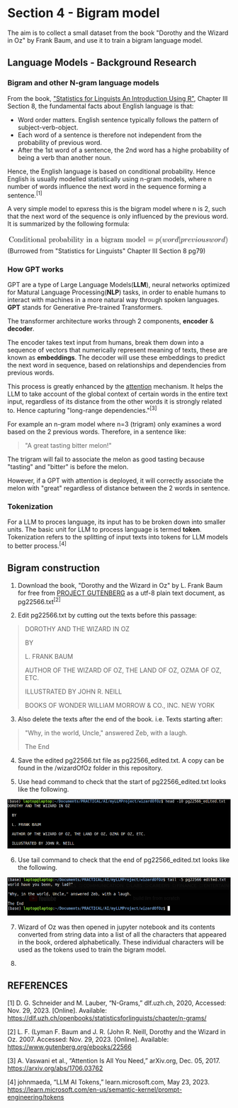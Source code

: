 # Section 4 - Bigram model
The aim is to collect a small dataset from the book "Dorothy and the Wizard in Oz" by Frank Baum, and use it to train a bigram language model.

## Language Models - Background Research

### Bigram and other N-gram language models
From the book, ["Statistics for Linguists An Introduction Using R"](https://dlf.uzh.ch/openbooks/statisticsforlinguists/chapter/n-grams/), Chapter III Section 8, the fundamental facts about English language is that:

* Word order matters. English sentence typically follows the pattern of subject-verb-object.
* Each word of a sentence is therefore not independent from the probability of previous word.
* After the 1st word of a sentence, the 2nd word has a highe probability of being a verb than another noun.

Hence, the English language is based on conditional probability. Hence English is usually modelled statistically using n-gram models, where n number of words influence the next word in the sequence forming a sentence.<sup>[1]</sup>

A very simple model to epxress this is the bigram model where n is 2, such that the next word of the sequence is only
influenced by the previous word. It is summarized by the following formula:

![Alt text](../img/screenshot_bigram_model.png)
(Burrowed from "Statistics for Linguists" Chapter III Section 8 pg79)

### How GPT works
GPT are a type of Large Language Models(**LLM**), neural networks optimized for Matural Language Processing(**NLP**) tasks, in order to enable humans to interact with machines in a more natural way through spoken languages. **GPT** stands for Generative Pre-trained Transformers.

The transformer architecture works through 2 components, **encoder** & **decoder**. 

The encoder takes text input from humans, break them down into a sequence of vectors that numerically represent meaning of texts, these are known as **embeddings**. The decoder will use these embeddings to predict the next word in sequence, based on relationships and dependencies from previous words.

This process is greatly enhanced by the [attention](https://arxiv.org/abs/1706.03762) mechanism. It helps the LLM to take account of the global context of certain words in the entire text input, regardless of its distance from the other words it is strongly related to. Hence capturing "long-range dependencies."<sup>[3]</sup>

For example an n-gram model where n=3 (trigram) only examines a word based on the 2 previous words. Therefore, in a sentence like:

> "A great tasting bitter melon!"

The trigram will fail to associate the melon as good tasting because "tasting" and "bitter" is before the melon.

However, if a GPT with attention is deployed, it will correctly associate the melon with "great" regardless of distance between the 2 words in sentence.

### Tokenization
For a LLM to proces language, its input has to be broken down into smaller units.
The basic unit for LLM to process language is termed **token**.
Tokenization refers to the splitting of input texts into tokens for LLM models to better process.<sup>[4]</sup>


## Bigram construction
1) Download the book, "Dorothy and the Wizard in Oz" by L. Frank Baum for free from [PROJECT GUTENBERG](https://www.gutenberg.org/ebooks/22566) as a utf-8 plain text document, as pg22566.txt<sup>[2]</sup>

2) Edit pg22566.txt by cutting out the texts before this passage:

>  DOROTHY AND THE WIZARD IN OZ
>  
>  BY
>
>  L. FRANK BAUM
>
>  AUTHOR OF THE WIZARD OF OZ, THE LAND OF OZ, OZMA OF OZ, ETC.
>
>  ILLUSTRATED BY JOHN R. NEILL
>
>  BOOKS OF WONDER WILLIAM MORROW & CO., INC. NEW YORK

3) Also delete the texts after the end of the book. i.e. Texts starting after:

> "Why, in the world, Uncle," answered Zeb, with a laugh.
>
> The End

4) Save the edited pg22566.txt file as pg22566_edited.txt. A copy can be found in the /wizardOfOz folder in this repository.

5) Use head command to check that the start of pg22566_edited.txt looks like the following.

![Alt image](../img/screenshot_delete_texts.png)

6) Use tail command to check that the end of pg22566_edited.txt looks like the following.

![Alt image](../img/screenshot_delete_texts2.png)

7) Wizard of Oz was then opened in jupyter notebook and its contents converted from string data into a list of all the characters that appeared in the book, ordered alphabetically. These individual characters will be used as the tokens used to train the bigram model.

8) 


## REFERENCES

[1]
D. G. Schneider and M. Lauber, “N-Grams,” dlf.uzh.ch, 2020, Accessed: Nov. 29, 2023. [Online]. Available: https://dlf.uzh.ch/openbooks/statisticsforlinguists/chapter/n-grams/

‌[2]
L. F. (Lyman F. Baum and J. R. (John R. Neill, Dorothy and the Wizard in Oz. 2007. Accessed: Nov. 29, 2023. [Online]. Available: https://www.gutenberg.org/ebooks/22566

[3]
A. Vaswani et al., “Attention Is All You Need,” arXiv.org, Dec. 05, 2017. https://arxiv.org/abs/1706.03762

[4]
johnmaeda, “LLM AI Tokens,” learn.microsoft.com, May 23, 2023. https://learn.microsoft.com/en-us/semantic-kernel/prompt-engineering/tokens

‌